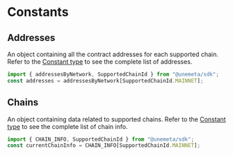 # Constants

## Addresses

An object containing all the contract addresses for each supported chain. Refer to the [Constant type](https://github.com/Unemeta/unemeta-sdk/blob/master/src/types/constants.ts) to see the complete list of addresses.

```ts
import { addressesByNetwork, SupportedChainId } from "@unemeta/sdk";
const addresses = addressesByNetwork[SupportedChainId.MAINNET];
```

## Chains

An object containing data related to supported chains. Refer to the [Constant type](https://github.com/Unemeta/unemeta-sdk/blob/master/src/types/constants.ts) to see the complete list of chain info.

```ts
import { CHAIN_INFO, SupportedChainId } from "@unemeta/sdk";
const currentChainInfo = CHAIN_INFO[SupportedChainId.MAINNET];
```
